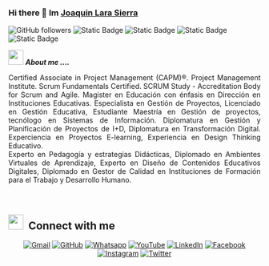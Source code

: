 ### Hi there 👋 Im <A HREF="https://www.joaquinlarasierra.net">Joaquin Lara Sierra </A>
<img alt="GitHub followers" src="https://img.shields.io/github/followers/larasierrajoaquin"> <img alt="Static Badge" src="https://img.shields.io/badge/Strategy-Design%20Thinking-blue"> <img alt="Static Badge" src="https://img.shields.io/badge/Skill-Project%20Management-orange"> <img alt="Static Badge" src="https://img.shields.io/badge/strength-Pedagogy%20and%20Curriculum%20Design-green"> <img alt="Static Badge" src="https://img.shields.io/badge/knowledge-Digital%20Transformation-purple">

<img src="https://media.giphy.com/media/iY8CRBdQXODJSCERIr/giphy.gif" width="30px">&nbsp;***About me ....***
<p align="justify">
Certified Associate in Project Management (CAPM)®. Project Management Institute. Scrum Fundamentals Certified. SCRUM Study - Accreditation Body for Scrum and Agile. Magister en Educación con énfasis en Dirección en Instituciones Educativas. Especialista en Gestión de Proyectos, Licenciado en Gestión Educativa, Estudiante Maestría en Gestión de proyectos, tecnólogo en Sistemas de Información. Diplomatura en Gestión y Planificación de Proyectos de I+D, Diplomatura en Transformación Digital. Experciencia en Proyectos E-learning, Experiencia en Design Thinking Educativo. <br>
Experto en Pedagogía y estrategias Didácticas, Diplomado en Ambientes Virtuales de Aprendizaje, Experto en Diseño de Contenidos Educativos Digitales, Diplomado en Gestor de Calidad en Instituciones de Formación para el Trabajo y Desarrollo Humano.</p> <br>

## <img src="https://media.giphy.com/media/iY8CRBdQXODJSCERIr/giphy.gif" width="30px">&nbsp; Connect with me
<p align="center">
	<a href="mailto:jackjls@gmail.com"><img img src="https://img.shields.io/badge/gmail-%23EA4335.svg?style=plastic&logo=gmail&logoColor=white" alt="Gmail"/></a>
	<a href="https://github.com/larasierrajoaquin"><img src="https://img.shields.io/badge/github-%23181717.svg?style=plastic&logo=github&logoColor=white" alt="GitHub"/></a>
	<a href="https://wa.me/573126888333"><img src="https://img.shields.io/badge/whatsapp-%2325D366.svg?style=plastic&logo=whatsapp&logoColor=white" alt="Whatsapp"/></a>
	<a href="https://www.youtube.com/joaquinlarasierra07"><img src="https://img.shields.io/badge/youtube-%23FF0000.svg?style=plastic&logo=youtube&logoColor=white" alt="YouTube"/></a>
	<a href="https://www.linkedin.com/in/joaquinlarasierra/"><img src="https://img.shields.io/badge/linkedin-%230A66C2.svg?style=plastic&logo=linkedin&logoColor=white" alt="LinkedIn"/></a>
	<a href="https://www.facebook.com/joaquinls"><img src="https://img.shields.io/badge/facebook-%231877F2.svg?style=plastic&logo=facebook&logoColor=white" alt="Facebook"/></a>
	<a href="https://www.instagram.com/edumaticac/"><img src="https://img.shields.io/badge/instagram-%23E4405F.svg?style=plastic&logo=instagram&logoColor=white" alt="Instagram"/></a>
<a href="https://twitter.com/joaquinls"><img src="https://img.shields.io/badge/twitter-%232E2E2E.svg?style=plastic&logo=twitter&logoColor=white" alt="Twitter"/></a> </p>
</p>
 


<!--
**larasierrajoaquin/larasierrajoaquin** is a ✨ _special_ ✨ repository because its `README.md` (this file) appears on your GitHub profile.

Here are some ideas to get you started:

- 🔭 I’m currently working on ...
- 🌱 I’m currently learning ...
- 👯 I’m looking to collaborate on ...
- 🤔 I’m looking for help with ...
- 💬 Ask me about ...
- 📫 How to reach me: ...
- 😄 Pronouns: ...
- ⚡ Fun fact: ...
-->
